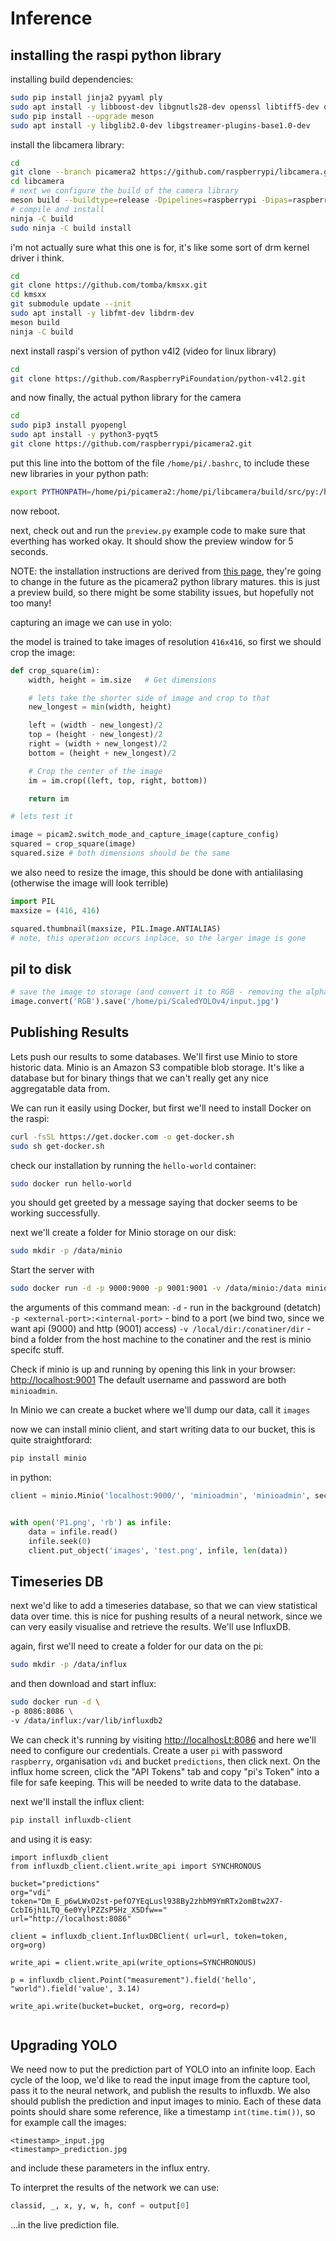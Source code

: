 # Inference

## installing the raspi python library


installing build dependencies:

```bash
sudo pip install jinja2 pyyaml ply
sudo apt install -y libboost-dev libgnutls28-dev openssl libtiff5-dev qtbase5-dev libqt5core5a libqt5gui5 libqt5widgets5 meson
sudo pip install --upgrade meson
sudo apt install -y libglib2.0-dev libgstreamer-plugins-base1.0-dev
```

install the libcamera library:
```bash
cd
git clone --branch picamera2 https://github.com/raspberrypi/libcamera.git
cd libcamera
# next we configure the build of the camera library
meson build --buildtype=release -Dpipelines=raspberrypi -Dipas=raspberrypi -Dv4l2=true -Dgstreamer=enabled -Dtest=false -Dlc-compliance=disabled -Dcam=disabled -Dqcam=enabled -Ddocumentation=disabled -Dpycamera=enabled
# compile and install
ninja -C build
sudo ninja -C build install
```

i'm not actually sure what this one is for, it's like some sort of drm kernel driver i think. 
```bash
cd
git clone https://github.com/tomba/kmsxx.git
cd kmsxx
git submodule update --init
sudo apt install -y libfmt-dev libdrm-dev
meson build
ninja -C build
```
next install raspi's version of python v4l2 (video for linux library)

```bash
cd
git clone https://github.com/RaspberryPiFoundation/python-v4l2.git
```

and now finally, the actual python library for the camera
```bash
cd
sudo pip3 install pyopengl
sudo apt install -y python3-pyqt5
git clone https://github.com/raspberrypi/picamera2.git
```

put this line into the bottom of the file `/home/pi/.bashrc`, to include these new libraries in your python path:
```bash
export PYTHONPATH=/home/pi/picamera2:/home/pi/libcamera/build/src/py:/home/pi/kmsxx/build/py:/home/pi/python-v4l2
```

now reboot.

next, check out and run the `preview.py` example code to make sure that everthing has worked okay. It should show the preview window for 5 seconds.

NOTE: the installation instructions are derived from [this page](https://github.com/raspberrypi/picamera2), they're going to change in the future as the picamera2 python library matures. this is just a preview build, so there might be some stability issues, but hopefully not too many! 

capturing an image we can use in yolo:

the model is trained to take images of resolution `416x416`, so first we should crop the image: 
```python
def crop_square(im):
    width, height = im.size   # Get dimensions

    # lets take the shorter side of image and crop to that
    new_longest = min(width, height) 

    left = (width - new_longest)/2
    top = (height - new_longest)/2
    right = (width + new_longest)/2
    bottom = (height + new_longest)/2

    # Crop the center of the image
    im = im.crop((left, top, right, bottom))

    return im

# lets test it

image = picam2.switch_mode_and_capture_image(capture_config)
squared = crop_square(image)
squared.size # both dimensions should be the same
```
we also need to resize the image, this should be done with antialilasing (otherwise the image will look terrible)

```python
import PIL
maxsize = (416, 416)

squared.thumbnail(maxsize, PIL.Image.ANTIALIAS)
# note, this operation occurs inplace, so the larger image is gone
```

## pil to disk

```python
# save the image to storage (and convert it to RGB - removing the alpha channel)
image.convert('RGB').save('/home/pi/ScaledYOLOv4/input.jpg')
```


## Publishing Results

Lets push our results to some databases. We'll first use Minio to store historic data. Minio is an Amazon S3 compatible blob storage. It's like a database but for binary things that we can't really get any nice aggregatable data from.

We can run it easily using Docker, but first we'll need to install Docker on the raspi: 


```bash
curl -fsSL https://get.docker.com -o get-docker.sh
sudo sh get-docker.sh
```

check our installation by running the `hello-world` container:
```bash
sudo docker run hello-world
```
you should get greeted by a message saying that docker seems to be working successfully. 

next we'll create a folder for Minio storage on our disk:

```bash
sudo mkdir -p /data/minio
```

Start the server with 
```bash
sudo docker run -d -p 9000:9000 -p 9001:9001 -v /data/minio:/data minio/minio server /data --console-address ":9001"
```
the arguments of this command mean: 
`-d` - run in the background (detatch)
`-p <external-port>:<internal-port>` - bind to a port (we bind two, since we want api (9000) and http (9001) access)
`-v /local/dir:/conatiner/dir` - bind a folder from the host machine to the conatiner
and the rest is minio specifc stuff. 

Check if minio is up and running by opening this link in your browser: [http://localhost:9001](ttp://localhost:9001)
The default username and password are both `minioadmin`.

In Minio we can create a bucket where we'll dump our data, call it `images`


now we can install minio client, and start writing data to our bucket, this is quite straightforard:

```bash
pip install minio
```

in python:
```python
client = minio.Minio('localhost:9000/', 'minioadmin', 'minioadmin', secure=False)


with open('P1.png', 'rb') as infile:
    data = infile.read()
    infile.seek(0)
    client.put_object('images', 'test.png', infile, len(data))
```

## Timeseries DB

next we'd like to add a timeseries database, so that we can view statistical data over time. this is nice for pushing results of a neural network, since we can very easily visualise and retrieve the results.
We'll use InfluxDB.

again, first we'll need to create a folder for our data on the pi:
```bash
sudo mkdir -p /data/influx
```

and then download and start influx:
```bash
sudo docker run -d \
-p 8086:8086 \
-v /data/influx:/var/lib/influxdb2
```

We can check it's running by visiting [http://localhosLt:8086](http://localhost:8086) and here we'll need to configure our credentials. 
Create a user `pi` with password `raspberry`, organisation `vdi` and bucket `predictions`, then click next. On the influx home screen, click the "API Tokens" tab and copy "pi's Token" into a file for safe keeping. This will be needed to write data to the database.

next we'll install the influx client: 
```bash
pip install influxdb-client
```

and using it is easy:
```
import influxdb_client
from influxdb_client.client.write_api import SYNCHRONOUS

bucket="predictions"
org="vdi"
token="Dm_E_p6wLWxO2st-pefO7YEqLusl938By2zhbM9YmRTx2omBtw2X7-CcbI6jh1LTQ_6e0YylPZZsP5Hz_X5Dfw=="
url="http://localhost:8086"

client = influxdb_client.InfluxDBClient( url=url, token=token, org=org)

write_api = client.write_api(write_options=SYNCHRONOUS)

p = influxdb_client.Point("measurement").field('hello', "world").field('value', 3.14)

write_api.write(bucket=bucket, org=org, record=p)


```


## Upgrading YOLO

We need now to put the prediction part of YOLO into an infinite loop. 
Each cycle of the loop, we'd like to read the input image from the capture tool, pass it to the neural network, and publish the results to influxdb.
We also should publish the prediction and input images to minio. 
Each of these data points should share some reference, like a timestamp `int(time.tim())`, so for example call the images:
```
<timestamp>_input.jpg
<timestamp>_prediction.jpg
```
and include these parameters in the influx entry. 

To interpret the results of the network we can use:
```python
classid, _, x, y, w, h, conf = output[0]
```

...in the live prediction file.
